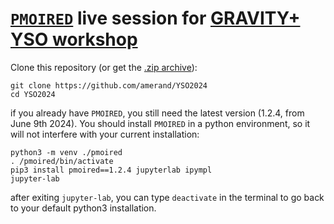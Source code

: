 # [`PMOIRED`](https://github.com/amerand/PMOIRED) live session for [GRAVITY+ YSO workshop](https://gravity-plus-yso2024.sciencesconf.org/?lang=en) 

Clone this repository (or get the [.zip archive](https://github.com/amerand/YSO2024/archive/refs/heads/main.zip)):
```
git clone https://github.com/amerand/YSO2024
cd YSO2024
```

if you already have `PMOIRED`, you still need the latest version (1.2.4, from June 9th 2024). You should install `PMOIRED` in a python environment, so it will not interfere with your current installation:
```
python3 -m venv ./pmoired
. /pmoired/bin/activate
pip3 install pmoired==1.2.4 jupyterlab ipympl
jupyter-lab
```
after exiting `jupyter-lab`, you can type `deactivate` in the terminal to go back to your default python3 installation. 

